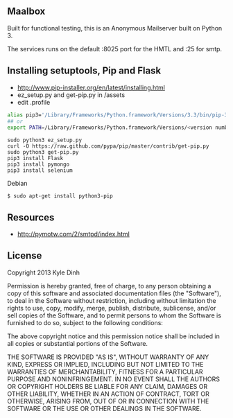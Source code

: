Maalbox
-------
Built for functional testing, this is an Anonymous Mailserver built on Python 3.

The services runs on the default :8025 port for the HMTL and :25 for smtp.

 
Installing setuptools, Pip and Flask
------------------------------------
* http://www.pip-installer.org/en/latest/installing.html
* ez_setup.py and get-pip.py in /assets
* edit .profile

```bash
alias pip3='/Library/Frameworks/Python.framework/Versions/3.3/bin/pip-3.3'
## or
export PATH=/Library/Frameworks/Python.framework/Versions/<version number>/bin:$PATH
```

```    
sudo python3 ez_setup.py
curl -O https://raw.github.com/pypa/pip/master/contrib/get-pip.py
sudo python3 get-pip.py 
pip3 install Flask 
pip3 install pymongo
pip3 install selenium
```   

Debian
```
$ sudo apt-get install python3-pip
```   

Resources
---------
* http://pymotw.com/2/smtpd/index.html


License
-------
Copyright 2013 Kyle Dinh

Permission is hereby granted, free of charge, to any person obtaining a copy
of this software and associated documentation files (the "Software"), to deal
in the Software without restriction, including without limitation the rights
to use, copy, modify, merge, publish, distribute, sublicense, and/or sell
copies of the Software, and to permit persons to whom the Software is
furnished to do so, subject to the following conditions:

The above copyright notice and this permission notice shall be included in
all copies or substantial portions of the Software.

THE SOFTWARE IS PROVIDED "AS IS", WITHOUT WARRANTY OF ANY KIND, EXPRESS OR
IMPLIED, INCLUDING BUT NOT LIMITED TO THE WARRANTIES OF MERCHANTABILITY,
FITNESS FOR A PARTICULAR PURPOSE AND NONINFRINGEMENT. IN NO EVENT SHALL THE
AUTHORS OR COPYRIGHT HOLDERS BE LIABLE FOR ANY CLAIM, DAMAGES OR OTHER
LIABILITY, WHETHER IN AN ACTION OF CONTRACT, TORT OR OTHERWISE, ARISING FROM,
OUT OF OR IN CONNECTION WITH THE SOFTWARE OR THE USE OR OTHER DEALINGS IN
THE SOFTWARE.
